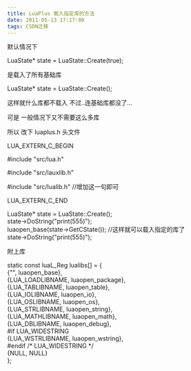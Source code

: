 ```yaml
---
title: LuaPlus 载入指定库的方法
date: 2011-05-13 17:17:00
tags: CSDN迁移
---
```

   默认情况下

 

 LuaState* state = LuaState::Create(true);

 是载入了所有基础库

 LuaState* state = LuaState::Create();

 这样就什么库都不载入 不过..连基础库都没了...

 

 

 可是 一般情况下又不需要这么多库 

 所以 改下 luaplus.h 头文件

 

 

LUA_EXTERN_C_BEGIN

 #include "src/lua.h"

 #include "src/lauxlib.h"

 #include "src/lualib.h" //增加这一句即可

 LUA_EXTERN_C_END

   
   
 LuaState* state = LuaState::Create();  
 state->DoString("print(555)");  
 luaopen_base(state->GetCState()); //这样就可以载入指定的库了  
 state->DoString("print(555)");  
   
 附上库  
   
   
 static const luaL_Reg lualibs[] = {  
 {"", luaopen_base},  
 {LUA_LOADLIBNAME, luaopen_package},  
 {LUA_TABLIBNAME, luaopen_table},  
 {LUA_IOLIBNAME, luaopen_io},  
 {LUA_OSLIBNAME, luaopen_os},  
 {LUA_STRLIBNAME, luaopen_string},  
 {LUA_MATHLIBNAME, luaopen_math},  
 {LUA_DBLIBNAME, luaopen_debug},  
 #if LUA_WIDESTRING  
 {LUA_WSTRLIBNAME, luaopen_wstring},  
 #endif /* LUA_WIDESTRING */  
 {NULL, NULL}  
 };  
   
   
   
 